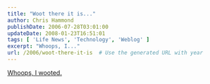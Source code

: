 ```yaml
---
title: "Woot there it is..."
author: Chris Hammond
publishDate: 2006-07-28T03:01:00
updateDate: 2008-01-23T16:51:01
tags: [ 'Life News', 'Technology', 'Weblog' ]
excerpt: "Whoops, I..."
url: /2006/woot-there-it-is  # Use the generated URL with year
---
```

<P><A href="https://www.woot.com/Blog/BlogEntry.aspx?BlogEntryId=1308">Whoops, I wooted.</A></P> <P>&nbsp;</P>
